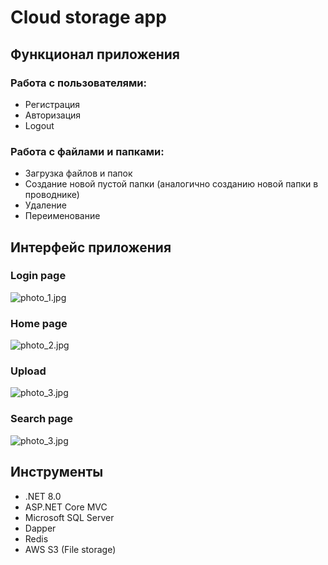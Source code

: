 # Cloud storage app

## Функционал приложения

### Работа с пользователями:
- Регистрация
- Авторизация
- Logout
### Работа с файлами и папками:
- Загрузка файлов и папок
- Создание новой пустой папки (аналогично созданию новой папки в проводнике)
- Удаление
- Переименование

## Интерфейс приложения

### Login page
![photo_1.jpg](Screenshots/Picture1.jpg)
### Home page
![photo_2.jpg](Screenshots/Picture2.jpg)
### Upload
![photo_3.jpg](Screenshots/Picture3.jpg)
### Search page
![photo_3.jpg](Screenshots/Picture3.jpg)

## Инструменты

- .NET 8.0
- ASP.NET Core MVC
- Microsoft SQL Server
- Dapper
- Redis
- AWS S3 (File storage)